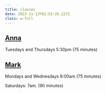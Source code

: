 ```yaml
---
title: classes
date: 2023-11-13T02:53:35.227Z
class: w-full
---
```

## [Anna](coaches)

Tuesdays and Thursdays 5:30pm (75 minutes)

## [Mark](coaches)

Mondays and Wednesdays 6:00am  (75 minutes)

Saturdays: 7am. (90 minutes)